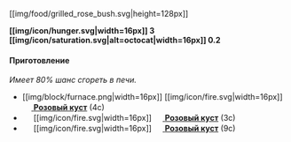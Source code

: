[[img/food/grilled_rose_bush.svg|height=128px]]

**[[img/icon/hunger.svg|width=16px]] 3 [[img/icon/saturation.svg|alt=octocat|width=16px]] 0.2**

#### Приготовление
_Имеет 80% шанс сгореть в печи._
- [[img/block/furnace.png|width=16px]] [[img/icon/fire.svg|width=16px]] [<img src="https://gamepedia.cursecdn.com/minecraft_ru_gamepedia/a/ac/Розовый_куст.png" width="16"> **Розовый куст**](https://minecraft-ru.gamepedia.com/Цветы) (4с)
- <img src="https://gamepedia.cursecdn.com/minecraft_gamepedia/b/ba/Smoker.png" width="16"> [[img/icon/fire.svg|width=16px]] [<img src="https://gamepedia.cursecdn.com/minecraft_ru_gamepedia/a/ac/Розовый_куст.png" width="16"> **Розовый куст**](https://minecraft-ru.gamepedia.com/Цветы) (3с)
- <img src="https://gamepedia.cursecdn.com/minecraft_gamepedia/4/4f/Campfire_JE2_BE2.png" width="16"> [[img/icon/fire.svg|width=16px]] [<img src="https://gamepedia.cursecdn.com/minecraft_ru_gamepedia/a/ac/Розовый_куст.png" width="16"> **Розовый куст**](https://minecraft-ru.gamepedia.com/Цветы) (9с)